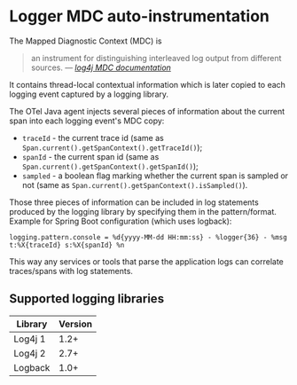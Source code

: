 # Logger MDC auto-instrumentation

The Mapped Diagnostic Context (MDC) is

> an instrument for distinguishing interleaved log output from different sources.
> &mdash; <cite> [log4j MDC documentation](http://logging.apache.org/log4j/1.2/apidocs/org/apache/log4j/MDC.html) </cite>

It contains thread-local contextual information which is later copied to each logging event captured
by a logging library.

The OTel Java agent injects several pieces of information about the current span into each logging
event's MDC copy:

- `traceId` - the current trace id
  (same as `Span.current().getSpanContext().getTraceId()`);
- `spanId` - the current span id
  (same as `Span.current().getSpanContext().getSpanId()`);
- `sampled` - a boolean flag marking whether the current span is sampled or not
  (same as `Span.current().getSpanContext().isSampled()`).

Those three pieces of information can be included in log statements produced by the logging library
by specifying them in the pattern/format. Example for Spring Boot configuration (which uses logback):

```properties
logging.pattern.console = %d{yyyy-MM-dd HH:mm:ss} - %logger{36} - %msg t:%X{traceId} s:%X{spanId} %n
```

This way any services or tools that parse the application logs can correlate traces/spans with log statements.

## Supported logging libraries

| Library | Version |
|---------|---------|
| Log4j 1 | 1.2+    |
| Log4j 2 | 2.7+    |
| Logback | 1.0+    |
